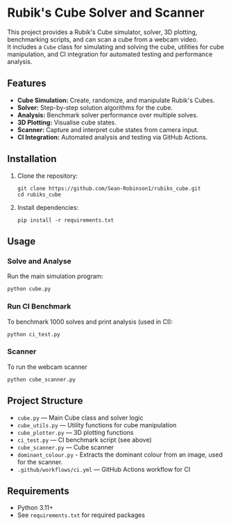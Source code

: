 # Rubik's Cube Solver and Scanner

This project provides a Rubik's Cube simulator, solver, 3D plotting, benchmarking scripts, and can scan a cube from a webcam video.  
It includes a `Cube` class for simulating and solving the cube, utilities for cube manipulation, and CI integration for automated testing and performance analysis.

## Features

- **Cube Simulation:** Create, randomize, and manipulate Rubik's Cubes.
- **Solver:** Step-by-step solution algorithms for the cube.
- **Analysis:** Benchmark solver performance over multiple solves.
- **3D Plotting:** Visualise cube states.
- **Scanner:** Capture and interpret cube states from camera input.
- **CI Integration:** Automated analysis and testing via GitHub Actions.

## Installation

1. Clone the repository:
   ```
   git clone https://github.com/Sean-Robinson1/rubiks_cube.git
   cd rubiks_cube
   ```
2. Install dependencies:
   ```
   pip install -r requirements.txt
   ```

## Usage

### Solve and Analyse

Run the main simulation program:
```
python cube.py
```

### Run CI Benchmark

To benchmark 1000 solves and print analysis (used in CI):
```
python ci_test.py
```

### Scanner

To run the webcam scanner
```
python cube_scanner.py
```

## Project Structure

- `cube.py` — Main Cube class and solver logic
- `cube_utils.py` — Utility functions for cube manipulation
- `cube_plotter.py` — 3D plotting functions
- `ci_test.py` — CI benchmark script (see above)
- `cube_scanner.py` — Cube scanner
- `dominant_colour.py` - Extracts the dominant colour from an image, used for the scanner.
- `.github/workflows/ci.yml` — GitHub Actions workflow for CI


## Requirements

- Python 3.11+
- See `requirements.txt` for required packages
